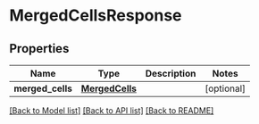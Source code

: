 # MergedCellsResponse

## Properties
Name | Type | Description | Notes
------------ | ------------- | ------------- | -------------
**merged_cells** | [**MergedCells**](MergedCells.md) |  | [optional] 

[[Back to Model list]](../README.md#documentation-for-models) [[Back to API list]](../README.md#documentation-for-api-endpoints) [[Back to README]](../README.md)


